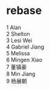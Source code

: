 # rebase

1 Alan  
2 Shelton  
3 Lesi Wei  
4 Gabriel Jiang  
5 Melissa  
6 Mingen Xiao  
7 董镇豪  
8 Min Jiang  
9 杨展朝  
